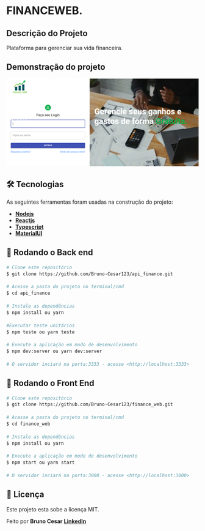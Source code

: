 # FINANCEWEB.

## Descrição do Projeto

Plataforma para gerenciar sua vida financeira.

## Demonstração do projeto

<img width="900px" src="./.github/landing.PNG">

## 🛠 Tecnologias

As seguintes ferramentas foram usadas na construção do projeto:

* [**Nodejs**](https://nodejs.org/en/)
* [**Reactjs**](https://pt-br.reactjs.org/)
* [**Typescript**](https://www.typescriptlang.org/)
* [**MaterialUI**](https://material-ui.com/pt/)

## 🎲 Rodando o Back end

```bash
# Clone este repositório
$ git clone https://github.com/Bruno-Cesar123/api_finance.git

# Acesse a pasta do projeto no terminal/cmd
$ cd api_finance

# Instale as dependências
$ npm install ou yarn

#Executar teste unitários
$ npm teste ou yarn teste

# Execute a aplicação em modo de desenvolvimento
$ npm dev:server ou yarn dev:server

# O servidor inciará na porta:3333 - acesse <http://localhost:3333>
```

## 🎲 Rodando o Front End

```bash
# Clone este repositório
$ git clone https://github.com/Bruno-Cesar123/finance_web.git

# Acesse a pasta do projeto no terminal/cmd
$ cd finance_web

# Instale as dependências
$ npm install ou yarn

# Execute a aplicação em modo de desenvolvimento
$ npm start ou yarn start

# O servidor inciará na porta:3000 - acesse <http://localhost:3000>
```

## 📝 Licença

Este projeto esta sobe a licença MIT.

Feito por **Bruno Cesar** [**LinkedIn**](https://www.linkedin.com/in/bruno-cesar-b0039715a/)
